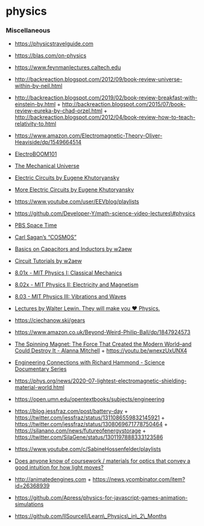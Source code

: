 # physics

### Miscellaneous

- https://physicstravelguide.com

<!-- -->

- https://blas.com/on-physics

<!-- -->

- https://www.feynmanlectures.caltech.edu

<!-- -->

- http://backreaction.blogspot.com/2012/09/book-review-universe-within-by-neil.html

<!-- -->

- http://backreaction.blogspot.com/2019/02/book-review-breakfast-with-einstein-by.html + http://backreaction.blogspot.com/2015/07/book-review-eureka-by-chad-orzel.html + http://backreaction.blogspot.com/2012/04/book-review-how-to-teach-relativity-to.html

<!-- -->

- https://www.amazon.com/Electromagnetic-Theory-Oliver-Heaviside/dp/1549664514

<!-- -->

- [ElectroBOOM101](https://www.youtube.com/playlist?list=PLr_CZLgMkHeWFl1uf5yR2ouhIh00ycHn9)

<!-- -->

- [The Mechanical Universe](https://www.youtube.com/playlist?list=PL8_xPU5epJddRABXqJ5h5G0dk-XGtA5cZ)

<!-- -->

- [Electric Circuits by Eugene Khutoryansky](https://www.youtube.com/playlist?list=PLkyBCj4JhHt8DFH9QysGWm4h_DOxT93fb)

<!-- -->

- [More Electric Circuits by Eugene Khutoryansky](https://www.youtube.com/playlist?list=PLkyBCj4JhHt-4PnnwpbG-ZKV_EjX03DX8)

<!-- -->

- https://www.youtube.com/user/EEVblog/playlists

<!-- -->

- https://github.com/Developer-Y/math-science-video-lectures\#physics

<!-- -->

- [PBS Space Time](https://www.youtube.com/channel/UC7_gcs09iThXybpVgjHZ_7g/playlists)

<!-- -->

- [Carl Sagan’s “COSMOS”](https://www.youtube.com/playlist?list=PLKSi40WEKtMxykDBP8_vrC6bKXotys8KJ)

<!-- -->

- [Basics on Capacitors and Inductors by w2aew](https://www.youtube.com/playlist?list=PLB9A78ED3D7EF1AE5)

<!-- -->

- [Circuit Tutorials by w2aew](https://www.youtube.com/playlist?list=PL4ZSD4omd_Aw-ozOphzFCkhWMtBdyEIrP)

<!-- -->

- [8.01x - MIT Physics I: Classical Mechanics](https://www.youtube.com/playlist?list=PLyQSN7X0ro203puVhQsmCj9qhlFQ-As8e)

<!-- -->

- [8.02x - MIT Physics II: Electricity and Magnetism](https://www.youtube.com/playlist?list=PLyQSN7X0ro2314mKyUiOILaOC2hk6Pc3j)

<!-- -->

- [8.03 - MIT Physics III: Vibrations and Waves](https://www.youtube.com/playlist?list=PLyQSN7X0ro22WeXM2QCKJm2NP_xHpGV89)

<!-- -->

- [Lectures by Walter Lewin. They will make you ♥ Physics.](https://www.youtube.com/channel/UCiEHVhv0SBMpP75JbzJShqw/playlists)

<!-- -->

- https://ciechanow.ski/gears

<!-- -->

- https://www.amazon.co.uk/Beyond-Weird-Philip-Ball/dp/1847924573

<!-- -->

- [The Spinning Magnet: The Force That Created the Modern World–and Could Destroy It - Alanna Mitchell](https://www.goodreads.com/en/book/show/35754738) + https://youtu.be/wnexzUxUNX4

<!-- -->

- [Engineering Connections with Richard Hammond - Science Documentary Series](https://www.youtube.com/playlist?list=PLBThhL8p7IfkXJNkrGlhAYlMX5vuOVoat)

<!-- -->

- https://phys.org/news/2020-07-lightest-electromagnetic-shielding-material-world.html

<!-- -->

- https://open.umn.edu/opentextbooks/subjects/engineering

<!-- -->

- https://blog.jessfraz.com/post/battery-day + https://twitter.com/jessfraz/status/1311086559832145921 + https://twitter.com/jessfraz/status/1308069671778750464 + https://silanano.com/news/futureofenergystorage + https://twitter.com/SilaGene/status/1301197888333123586

<!-- -->

- https://www.youtube.com/c/SabineHossenfelder/playlists

<!-- -->

- [Does anyone know of coursework / materials for optics that convey a good intuition for how light moves?](https://twitter.com/LauraDeming/status/1353031120326021126)

<!-- -->

- http://animatedengines.com + https://news.ycombinator.com/item?id=26368939

<!-- -->

- https://github.com/Apress/physics-for-javascript-games-animation-simulations

<!-- -->

- https://github.com/llSourcell/Learn\_Physics\_in\_2\_Months
